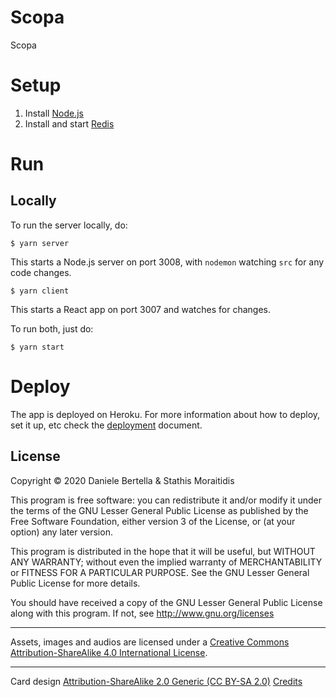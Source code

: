 # Scopa

Scopa

# Setup

1. Install [Node.js](https://nodejs.org/en/download/package-manager/)
2. Install and start [Redis](https://redis.io/topics/quickstart)

# Run

## Locally

To run the server locally, do:

`$ yarn server`

This starts a Node.js server on port 3008, with `nodemon` watching `src` for any code changes.

`$ yarn client`

This starts a React app on port 3007 and watches for changes.

To run both, just do:

`$ yarn start`

# Deploy

The app is deployed on Heroku. For more information about how to deploy, set it up, etc check the [deployment](DEPLOYMENT.md) document.

## License

Copyright © 2020 Daniele Bertella & Stathis Moraitidis

This program is free software: you can redistribute it and/or modify it under the terms of the GNU Lesser General Public License as published by the Free Software Foundation, either version 3 of the License, or (at your option) any later version.

This program is distributed in the hope that it will be useful, but WITHOUT ANY WARRANTY; without even the implied warranty of MERCHANTABILITY or FITNESS FOR A PARTICULAR PURPOSE. See the GNU Lesser General Public License for more details.

You should have received a copy of the GNU Lesser General Public License along with this program. If not, see http://www.gnu.org/licenses

---

Assets, images and audios are licensed under a [Creative Commons Attribution-ShareAlike 4.0 International License](https://creativecommons.org/licenses/by-sa/4.0).

---

Card design [Attribution-ShareAlike 2.0 Generic (CC BY-SA 2.0)](https://creativecommons.org/licenses/by-sa/2.0/)
[Credits](https://www.flickr.com/photos/taffeta/)
